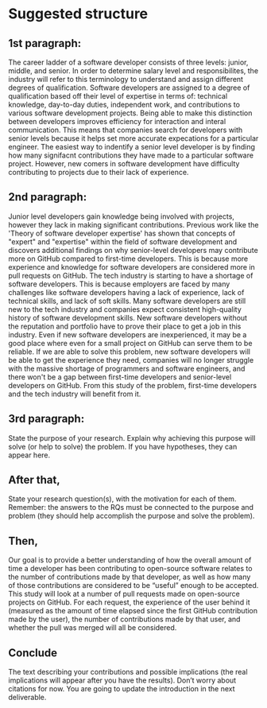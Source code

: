 # Suggested structure
## 1st paragraph: 
The career ladder of a software developer consists of three levels: junior, middle, and senior. In order to determine salary level and responsibilites, the industry will refer
to this terminology to understand and assign different degrees of qualification. Software developers are assigned to a degree of qualification based off their level of expertise in terms of: technical knowledge, day-to-day duties, independent work, and contributions to various software development projects. Being able to make this distinction between developers improves efficiency for interaction and interal communication. This means that companies search for developers with senior levels because it helps set more accurate expecations for a particular engineer. The easiest way to indentify a senior level developer is by finding how many signifacnt contributions they have made to a particular software project. However, new comers in software development have difficulty contributing to projects due to their lack of experience.

## 2nd paragraph: 
Junior level developers gain knowledge being involved with projects, however they lack in making significant contributions. Previous work like the 'Theory of software developer expertise' has shown that concepts of "expert" and "expertise" within the field of software development and discovers additional findings on why senior-level developers may contribute more on GitHub compared to first-time developers. This is because more experience and knowledge for software developers are considered more in pull requests on GitHub. The tech industry is starting to have a shortage of software developers. This is because employers are faced by many challenges like software developers having a lack of experience, lack of technical skills, and lack of soft skills. Many software developers are still new to the tech industry and companies expect consistent high-quality history of software development skills. New software developers without the reputation and portfolio have to prove their place to get a job in this industry. Even if new software developers are inexperienced, it may be a good place where even for a small project on GitHub can serve them to be reliable. If we are able to solve this problem, new software developers will be able to get the experience they need, companies will no longer struggle with the massive shortage of programmers and software engineers, and there won't be a gap between first-time developers and senior-level developers on GitHub. From this study of the problem, first-time developers and the tech industry will benefit from it. 

## 3rd paragraph: 
State the purpose of your research. Explain why achieving this purpose will 
solve (or help to solve) the problem. If you have hypotheses, they can appear here.

## After that, 
State your research question(s), with the motivation for each of them. Remember: 
the answers to the RQs must be connected to the purpose and problem (they should help 
accomplish the purpose and solve the problem). 


## Then, 

Our goal is to provide a better understanding of how the overall amount of time a developer has been contributing to open-source software relates to the number of contributions made by that developer, as well as how many of those contributions are considered to be “useful” enough to be accepted. This study will look at a number of pull requests made on open-source projects on GitHub. For each request, the experience of the user behind it (measured as the amount of time elapsed since the first GitHub contribution made by the user), the number of contributions made by that user, and whether the pull was merged will all be considered. 

## Conclude 
The text describing your contributions and possible implications (the real 
implications will appear after you have the results).
Don’t worry about citations for now. You are going to update the introduction in the next 
deliverable.
